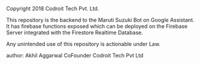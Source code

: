 Copyright 2018 Codroit Tech Pvt. Ltd.

This repository is the backend to the Maruti Suzuki Bot on Google Assistant. It has firebase functions exposed which can be deployed on the Firebase Server integrated with the Firestore Realtime Database.

Any unintended use of this repository is actionable under Law.

author:
Akhil Aggarwal
CoFounder 
Codroit Tech Pvt Ltd
